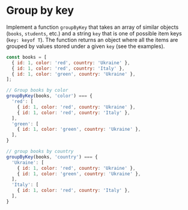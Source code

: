 # Group by key

Implement a function `groupByKey` that takes an array of similar objects 
(`books`, `students`, etc.) and a string `key` that is one of possible item 
keys (`key: keyof T`). The function returns an object where all the items are grouped by values stored under a given `key` (see the examples).
```js
const books = [
  { id: 1, color: 'red', country: 'Ukraine' },
  { id: 1, color: 'red', country: 'Italy' },
  { id: 1, color: 'green', country: 'Ukraine' },
];
```
```js
// Group books by color
groupByKey(books, 'color') === {
  'red': [
    { id: 1, color: 'red', country: 'Ukraine' },
    { id: 1, color: 'red', country: 'Italy' },
  ],
  'green': [
    { id: 1, color: 'green', country: 'Ukraine' },
  ],
}
```
```js
// group books by country
groupByKey(books, 'country') === {
  'Ukraine': [
    { id: 1, color: 'red', country: 'Ukraine' },
    { id: 1, color: 'green', country: 'Ukraine' },
  ],
  'Italy': [
    { id: 1, color: 'red', country: 'Italy' },
  ],
}
```
